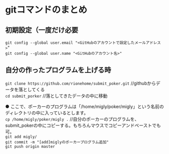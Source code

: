 # gitコマンドのまとめ  
## 初期設定（一度だけ必要  
`git config --global user.email "<GitHubのアカウントで設定したメールアドレス>`"  
`git config --global user.name "<GitHubのアカウント名>"`  

## 自分の作ったプログラムを上げる時  
`git clone https://github.com/rionehome/submit_poker.git` //githubからデータを落としてくる  
`cd submit_porker` //落としてきたデータの中に移動  
  
● ここで、ポーカーのプログラムは「/home/migly/poker/migly」という名前のディレクトリの中に入っているとします。  
`cp /home/migly/poker/migly .` //自分のポーカーのプログラムを、submit_pokerの中にコピーする。もちろんマウスでコピーアンドペーストでも可。  
`git add migly/`  
`git commit -m "[add]miglyのポーカープログラム追加"`  
`git push origin master`  

